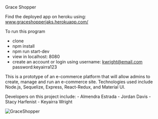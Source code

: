 Grace Shopper

Find the deployed app on heroku using: www.graceshopperjaks.herokuapp.com/

To run this program
- clone
- npm install
- npm run start-dev
- view in localhost: 8080
- create an account or login using username: kwright@email.com password:keyairra123

This is a prototype of an e-commerce platform that will allow admins to create, manage and run an e-commerce site. Technologies used include Node.js, Sequelize, Express, React-Redux, and Material UI.

Developers on this project include:
    - Almendra Estrada
    - Jordan Davis
    - Stacy Harfenist
    - Keyairra Wright

![GraceShopper](https://media.giphy.com/media/vRHMo4wsuzbk8ZiIGJ/giphy.gif)
